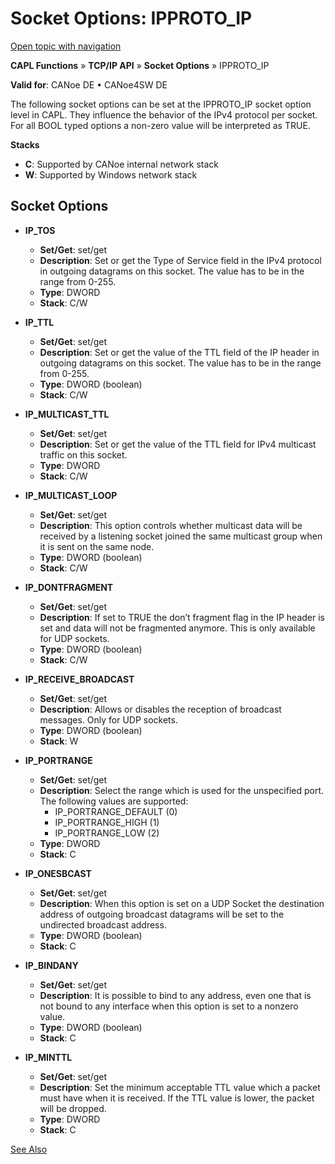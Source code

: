 # Socket Options: IPPROTO_IP

[Open topic with navigation](../../../../CANoeDEFamily.htm#Topics/CAPLFunctions/TCPIPAPI/CAPLfunctionsTCPIPSocketOptionsIPPROTO_IP.md)

**CAPL Functions** » **TCP/IP API** » **Socket Options** » IPPROTO_IP

**Valid for**: CANoe DE • CANoe4SW DE

The following socket options can be set at the IPPROTO_IP socket option level in CAPL. They influence the behavior of the IPv4 protocol per socket. For all BOOL typed options a non-zero value will be interpreted as TRUE.

**Stacks**

- **C**: Supported by CANoe internal network stack
- **W**: Supported by Windows network stack

## Socket Options

- **IP_TOS**
  - **Set/Get**: set/get
  - **Description**: Set or get the Type of Service field in the IPv4 protocol in outgoing datagrams on this socket. The value has to be in the range from 0-255.
  - **Type**: DWORD
  - **Stack**: C/W

- **IP_TTL**
  - **Set/Get**: set/get
  - **Description**: Set or get the value of the TTL field of the IP header in outgoing datagrams on this socket. The value has to be in the range from 0-255.
  - **Type**: DWORD (boolean)
  - **Stack**: C/W

- **IP_MULTICAST_TTL**
  - **Set/Get**: set/get
  - **Description**: Set or get the value of the TTL field for IPv4 multicast traffic on this socket.
  - **Type**: DWORD
  - **Stack**: C/W

- **IP_MULTICAST_LOOP**
  - **Set/Get**: set/get
  - **Description**: This option controls whether multicast data will be received by a listening socket joined the same multicast group when it is sent on the same node.
  - **Type**: DWORD (boolean)
  - **Stack**: C/W

- **IP_DONTFRAGMENT**
  - **Set/Get**: set/get
  - **Description**: If set to TRUE the don’t fragment flag in the IP header is set and data will not be fragmented anymore. This is only available for UDP sockets.
  - **Type**: DWORD (boolean)
  - **Stack**: C/W

- **IP_RECEIVE_BROADCAST**
  - **Set/Get**: set/get
  - **Description**: Allows or disables the reception of broadcast messages. Only for UDP sockets.
  - **Type**: DWORD (boolean)
  - **Stack**: W

- **IP_PORTRANGE**
  - **Set/Get**: set/get
  - **Description**: Select the range which is used for the unspecified port. The following values are supported:
    - IP_PORTRANGE_DEFAULT (0)
    - IP_PORTRANGE_HIGH (1)
    - IP_PORTRANGE_LOW (2)
  - **Type**: DWORD
  - **Stack**: C

- **IP_ONESBCAST**
  - **Set/Get**: set/get
  - **Description**: When this option is set on a UDP Socket the destination address of outgoing broadcast datagrams will be set to the undirected broadcast address.
  - **Type**: DWORD (boolean)
  - **Stack**: C

- **IP_BINDANY**
  - **Set/Get**: set/get
  - **Description**: It is possible to bind to any address, even one that is not bound to any interface when this option is set to a nonzero value.
  - **Type**: DWORD (boolean)
  - **Stack**: C

- **IP_MINTTL**
  - **Set/Get**: set/get
  - **Description**: Set the minimum acceptable TTL value which a packet must have when it is received. If the TTL value is lower, the packet will be dropped.
  - **Type**: DWORD
  - **Stack**: C

[See Also](javascript:void(0);)
